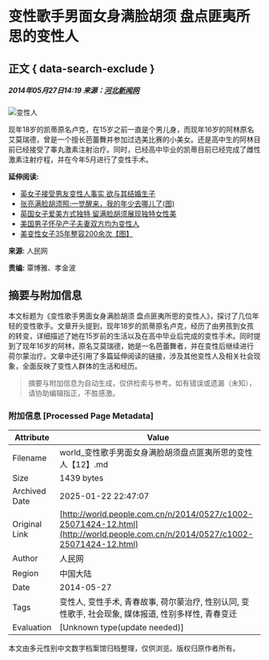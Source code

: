 # 变性歌手男面女身满脸胡须 盘点匪夷所思的变性人

## 正文 { data-search-exclude }


##### 2014年05月27日14:19 来源：[河北新闻网](http://photo.hebnews.cn/2014-01/26/content_3752929.htm)

![变性人](http://www.people.com.cn/mediafile/pic/20140527/31/2508441073377142635.jpg)

现年18岁的凯蒂原名卢克，在15岁之前一直是个男儿身，而现年16岁的阿林原名艾莫瑞德，曾是一个擅长芭蕾舞并参加过选美比赛的小美女。还是高中生的阿林目前已经接受了睾丸激素注射治疗。同时，已经高中毕业的凯蒂目前已经完成了雌性激素注射疗程，并在今年5月进行了变性手术。

**延伸阅读:**

- [英女子接受男友变性人事实 欲与其结婚生子](http://chinese.people.com.cn/n/2014/1119/c42309-26051439.html)
- [张亮满脸胡须照:一觉醒来，我的年少去哪儿了(图)](http://ent.people.com.cn/n/2014/0508/c1012-24992116.html)
- [英国女子爱美方式独特 留满脸胡须展现独特女性美](http://travel.people.com.cn/n/2014/0218/c41570-24388978.html)
- [美国男子怀孕产子夫妻双方均为变性人](http://health.people.com.cn/n/2014/0217/c14739-24381137.html)
- [美变性女子35年整容200余次【图】](http://health.people.com.cn/n/2014/0214/c14739-24363924.html)

**来源:** 人民网

**责编:** 覃博雅、孝金波
<!-- tcd_original_link http://world.people.com.cn/n/2014/0527/c1002-25071424-12.html -->


## 摘要与附加信息

<!-- tcd_abstract -->
本文标题为《变性歌手男面女身满脸胡须 盘点匪夷所思的变性人》，探讨了几位年轻的变性歌手。文章开头提到，现年18岁的凯蒂原名卢克，经历了由男孩到女孩的转变，详细描述了她在15岁前的生活以及在高中毕业后完成的变性手术。同时提到了现年16岁的阿林，原名艾莫瑞德，她是一名芭蕾舞者，并在变性后继续进行荷尔蒙治疗。文章中还引用了多篇延伸阅读的链接，涉及其他变性人及相关社会现象，全面反映了变性人群体的生活和经历。
<!-- tcd_abstract_end -->

> 摘要与附加信息为自动生成，仅供检索与参考。如有错误或遗漏（未知），请协助编辑指正，不胜感激。

### 附加信息 [Processed Page Metadata]

| Attribute       | Value                                  |
|-----------------|----------------------------------------|
| Filename        | world_变性歌手男面女身满脸胡须盘点匪夷所思的变性人【12】.md                             |
| Size            | 1439 bytes                           |
| Archived Date   | 2025-01-22 22:47:07                             |
| Original Link   | [http://world.people.com.cn/n/2014/0527/c1002-25071424-12.html](http://world.people.com.cn/n/2014/0527/c1002-25071424-12.html)                       |
| Author          | 人民网                               |
| Region          | 中国大陆                               |
| Date            | 2014-05-27                                 |
| Tags            | 变性人, 变性手术, 青春故事, 荷尔蒙治疗, 性别认同, 变性歌手, 社会现象, 媒体报道, 性别多样性, 青春变迁                                 |
| Evaluation            | [Unknown type(update needed)]                                 |
<!-- tcd_table_end -->

本文由多元性别中文数字档案馆归档整理，仅供浏览。版权归原作者所有。
